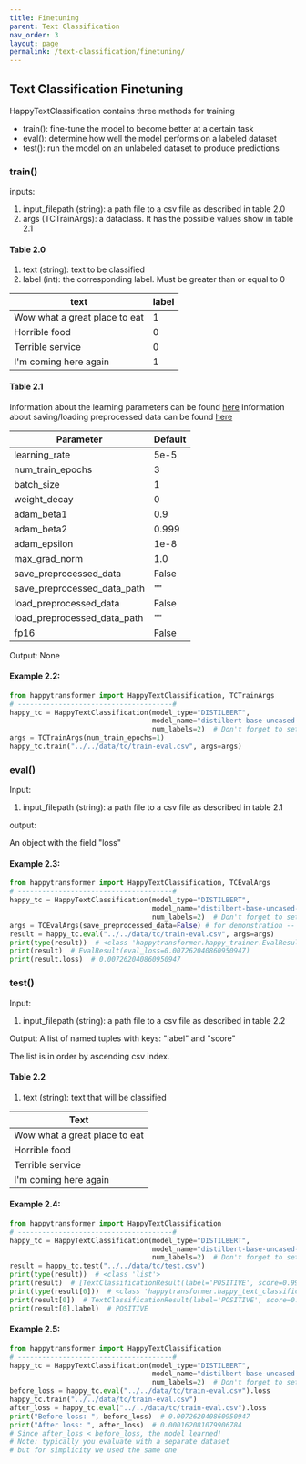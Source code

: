 ```yaml
---
title: Finetuning
parent: Text Classification
nav_order: 3
layout: page
permalink: /text-classification/finetuning/
---
```


## Text Classification Finetuning 

HappyTextClassification contains three methods for training 
- train(): fine-tune the model to become better at a certain task
- eval(): determine how well the model performs on a labeled dataset
- test(): run the model on an unlabeled dataset to produce predictions  

### train()

inputs: 
1. input_filepath (string): a path file to a csv file as described in table 2.0
2. args (TCTrainArgs): a dataclass. It has the possible values show in table 2.1

#### Table 2.0

1. text (string): text to be classified 
2. label (int): the corresponding label. Must be greater than or equal to 0

| text                          | label |
|-------------------------------|-------|
| Wow what a great place to eat | 1     |
| Horrible food                 | 0     |
| Terrible service              | 0     |
| I'm coming here again         | 1     |


#### Table 2.1
Information about the learning parameters can be found [here](/learning-parameters/)
Information about saving/loading preprocessed data can be found [here](/save-load-data/)

| Parameter                     |Default|
|-------------------------------|-------|
| learning_rate                 | 5e-5  |
| num_train_epochs              | 3     |
| batch_size                    | 1     |
| weight_decay                  | 0     |
| adam_beta1                    | 0.9   |
| adam_beta2                    | 0.999 |
| adam_epsilon                  | 1e-8  |
| max_grad_norm                 | 1.0   |
| save_preprocessed_data        | False |
| save_preprocessed_data_path   | ""    |
| load_preprocessed_data        | False |
| load_preprocessed_data_path   | ""    |
| fp16                          | False |

Output: None

#### Example 2.2:
```python
from happytransformer import HappyTextClassification, TCTrainArgs
# --------------------------------------#
happy_tc = HappyTextClassification(model_type="DISTILBERT",
                                   model_name="distilbert-base-uncased-finetuned-sst-2-english",
                                   num_labels=2)  # Don't forget to set num_labels! 
args = TCTrainArgs(num_train_epochs=1)
happy_tc.train("../../data/tc/train-eval.csv", args=args)

```

### eval()
Input:
1. input_filepath (string): a path file to a csv file as described in table 2.1

output:

An object with the field "loss"

#### Example 2.3:
```python
from happytransformer import HappyTextClassification, TCEvalArgs
# --------------------------------------#
happy_tc = HappyTextClassification(model_type="DISTILBERT",
                                   model_name="distilbert-base-uncased-finetuned-sst-2-english",
                                   num_labels=2)  # Don't forget to set num_labels!
args = TCEvalArgs(save_preprocessed_data=False) # for demonstration -- not needed 
result = happy_tc.eval("../../data/tc/train-eval.csv", args=args)
print(type(result))  # <class 'happytransformer.happy_trainer.EvalResult'>
print(result)  # EvalResult(eval_loss=0.007262040860950947)
print(result.loss)  # 0.007262040860950947

```

### test()
Input:
1. input_filepath (string): a path file to a csv file as described in table 2.2

Output: A list of named tuples with keys: "label" and "score"

The list is in order by ascending csv index. 

#### Table 2.2

1. text (string): text that will be classified  

| Text                          |
|-------------------------------|
| Wow what a great place to eat |
| Horrible food                 |
| Terrible service              |
| I'm coming here again         |


#### Example 2.4:
```python
from happytransformer import HappyTextClassification
# --------------------------------------#
happy_tc = HappyTextClassification(model_type="DISTILBERT",
                                   model_name="distilbert-base-uncased-finetuned-sst-2-english",
                                   num_labels=2)  # Don't forget to set num_labels!
result = happy_tc.test("../../data/tc/test.csv")
print(type(result))  # <class 'list'>
print(result)  # [TextClassificationResult(label='POSITIVE', score=0.9998401999473572), TextClassificationResult(label='LABEL_0', score=0.9772131443023682)...
print(type(result[0]))  # <class 'happytransformer.happy_text_classification.TextClassificationResult'>
print(result[0])  # TextClassificationResult(label='POSITIVE', score=0.9998401999473572)
print(result[0].label)  # POSITIVE


```


#### Example 2.5:
```python
from happytransformer import HappyTextClassification
# --------------------------------------#
happy_tc = HappyTextClassification(model_type="DISTILBERT",
                                   model_name="distilbert-base-uncased-finetuned-sst-2-english",
                                   num_labels=2)  # Don't forget to set num_labels!
before_loss = happy_tc.eval("../../data/tc/train-eval.csv").loss
happy_tc.train("../../data/tc/train-eval.csv")
after_loss = happy_tc.eval("../../data/tc/train-eval.csv").loss
print("Before loss: ", before_loss)  # 0.007262040860950947
print("After loss: ", after_loss)  # 0.000162081079906784
# Since after_loss < before_loss, the model learned!
# Note: typically you evaluate with a separate dataset
# but for simplicity we used the same one

```
